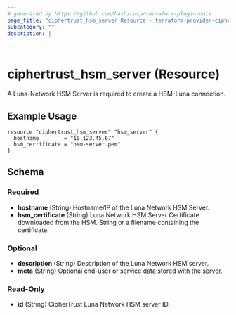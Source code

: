 ```yaml
---
# generated by https://github.com/hashicorp/terraform-plugin-docs
page_title: "ciphertrust_hsm_server Resource - terraform-provider-ciphertrust"
subcategory: ""
description: |-

---
```


# ciphertrust_hsm_server (Resource)

A Luna-Network HSM Server is required to create a HSM-Luna connection.

## Example Usage

```hcl
resource "ciphertrust_hsm_server" "hsm_server" {
  hostname        = "10.123.45.67"
  hsm_certificate = "hsm-server.pem"
}
```

<!-- schema generated by tfplugindocs -->
## Schema

### Required

- **hostname** (String) Hostname/IP of the Luna Network HSM Server.
- **hsm_certificate** (String) Luna Network HSM Server Certificate downloaded from the HSM. String or a filename containing the certificate.

### Optional

- **description** (String) Description of the Luna Network HSM server.
- **meta** (String) Optional end-user or service data stored with the server.

### Read-Only

- **id** (String) CipherTrust Luna Network HSM server ID.


